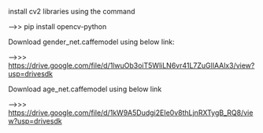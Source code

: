  install cv2 libraries using the command

 -->>   pip install opencv-python


 Download gender_net.caffemodel using below link:

-->>> https://drive.google.com/file/d/1lwuOb3oiT5WliLN6vr41L7ZuGlIAAlx3/view?usp=drivesdk


Download age_net.caffemodel using below link

-->>>  https://drive.google.com/file/d/1kW9A5Dudgi2EIe0v8thLjnRXTygB_RQ8/view?usp=drivesdk


